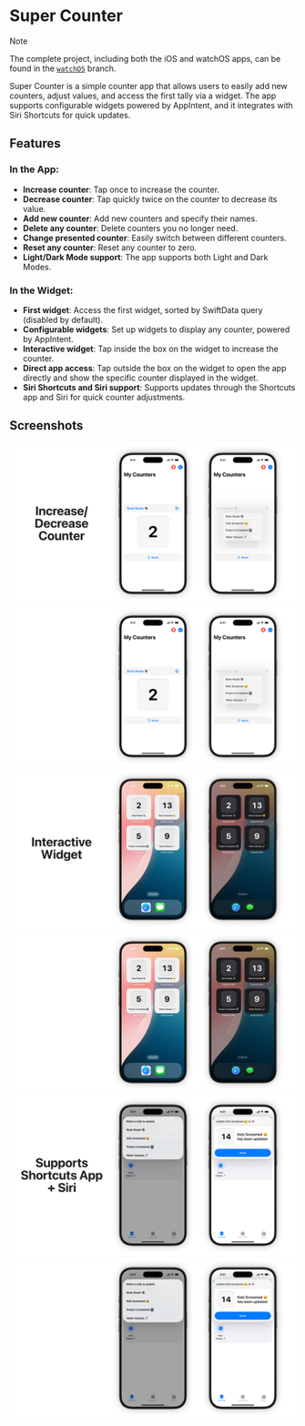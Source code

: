 # Super Counter
> [!NOTE]
> The complete project, including both the iOS and watchOS apps, can be found in the [`watchOS`](https://github.com/npwitk/SuperCounter/tree/watchOS) branch.


Super Counter is a simple counter app that allows users to easily add new counters, adjust values, and access the first tally via a widget. The app supports configurable widgets powered by AppIntent, and it integrates with Siri Shortcuts for quick updates.

## Features

### In the App:
- **Increase counter**: Tap once to increase the counter.
- **Decrease counter**: Tap quickly twice on the counter to decrease its value.
- **Add new counter**: Add new counters and specify their names.
- **Delete any counter**: Delete counters you no longer need.
- **Change presented counter**: Easily switch between different counters.
- **Reset any counter**: Reset any counter to zero.
- **Light/Dark Mode support**: The app supports both Light and Dark Modes.

### In the Widget:
- **First widget**: Access the first widget, sorted by SwiftData query (disabled by default).
- **Configurable widgets**: Set up widgets to display any counter, powered by AppIntent.
- **Interactive widget**: Tap inside the box on the widget to increase the counter.
- **Direct app access**: Tap outside the box on the widget to open the app directly and show the specific counter displayed in the widget.
- **Siri Shortcuts and Siri support**: Supports updates through the Shortcuts app and Siri for quick counter adjustments.

## Screenshots

![](https://raw.githubusercontent.com/npwitk/SuperCounter/refs/heads/iOS/Screenshots/Screenshots_1_L.png#gh-light-mode-only)
![](https://raw.githubusercontent.com/npwitk/SuperCounter/refs/heads/iOS/Screenshots/Screenshots_1_D.png#gh-dark-mode-only)
![](https://raw.githubusercontent.com/npwitk/SuperCounter/refs/heads/iOS/Screenshots/Screenshots_2_L.png#gh-light-mode-only)
![](https://raw.githubusercontent.com/npwitk/SuperCounter/refs/heads/iOS/Screenshots/Screenshots_2_D.png#gh-dark-mode-only)
![](https://raw.githubusercontent.com/npwitk/SuperCounter/refs/heads/iOS/Screenshots/Screenshots_3_L.png#gh-light-mode-only)
![](https://raw.githubusercontent.com/npwitk/SuperCounter/refs/heads/iOS/Screenshots/Screenshots_3_D.png#gh-dark-mode-only)
